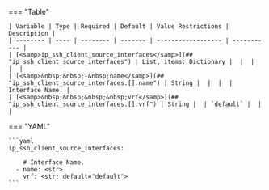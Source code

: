 <!--
  ~ Copyright (c) 2024 Arista Networks, Inc.
  ~ Use of this source code is governed by the Apache License 2.0
  ~ that can be found in the LICENSE file.
  -->
=== "Table"

    | Variable | Type | Required | Default | Value Restrictions | Description |
    | -------- | ---- | -------- | ------- | ------------------ | ----------- |
    | [<samp>ip_ssh_client_source_interfaces</samp>](## "ip_ssh_client_source_interfaces") | List, items: Dictionary |  |  |  |  |
    | [<samp>&nbsp;&nbsp;-&nbsp;name</samp>](## "ip_ssh_client_source_interfaces.[].name") | String |  |  |  | Interface Name. |
    | [<samp>&nbsp;&nbsp;&nbsp;&nbsp;vrf</samp>](## "ip_ssh_client_source_interfaces.[].vrf") | String |  | `default` |  |  |

=== "YAML"

    ```yaml
    ip_ssh_client_source_interfaces:

        # Interface Name.
      - name: <str>
        vrf: <str; default="default">
    ```
